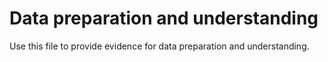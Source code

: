 # Data preparation and understanding

Use this file to provide evidence for data preparation and understanding.